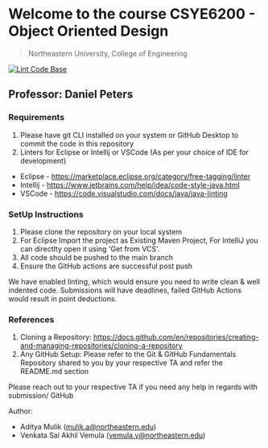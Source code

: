 # Welcome to the course CSYE6200 - Object Oriented Design
> Northeastern University, College of Engineering

[![Lint Code Base](https://github.com/CSYE6200-Object-Oriented-Design/Object-Oriented-Design-Template-Repository/actions/workflows/super-linter.yml/badge.svg)](https://github.com/CSYE6200-Object-Oriented-Design/Object-Oriented-Design-Template-Repository/actions/workflows/super-linter.yml)


## Professor: Daniel Peters

### Requirements
1. Please have git CLI installed on your system or GitHub Desktop to commit the code in this repository
2. Linters for Eclipse or Intellij or VSCode (As per your choice of IDE for development)
- Eclipse - <https://marketplace.eclipse.org/category/free-tagging/linter>
- Intellij - <https://www.jetbrains.com/help/idea/code-style-java.html>
- VSCode - <https://code.visualstudio.com/docs/java/java-linting>

### SetUp Instructions
1. Please clone the repository on your local system
2. For Eclipse Import the project as Existing Maven Project, For IntelliJ you can directlty open it using 'Get from VCS'.
4. All code should be pushed to the main branch
3. Ensure the GitHub actions are successful post push

We have enabled linting, which would ensure you need to write clean & well indented code.
Submissions will have deadlines, failed GitHub Actions would result in point deductions.

### References
1. Cloning a Repository: <https://docs.github.com/en/repositories/creating-and-managing-repositories/cloning-a-repository>
2. Any GitHub Setup: Please refer to the Git & GitHub Fundamentals Repository shared to you by your respective TA and refer the README.md section

Please reach out to your respective TA if you need any help in regards with submission/ GitHub

Author:
- Aditya Mulik (mulik.a@northeastern.edu)
- Venkata Sai Akhil Vemula (vemula.v@northeastern.edu)
